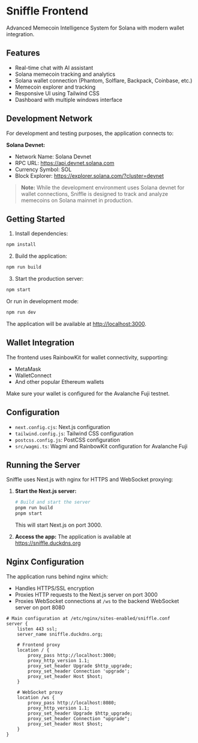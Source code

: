 # Sniffle Frontend

Advanced Memecoin Intelligence System for Solana with modern wallet integration.

## Features

- Real-time chat with AI assistant
- Solana memecoin tracking and analytics
- Solana wallet connection (Phantom, Solflare, Backpack, Coinbase, etc.)
- Memecoin explorer and tracking
- Responsive UI using Tailwind CSS
- Dashboard with multiple windows interface

## Development Network

For development and testing purposes, the application connects to:

**Solana Devnet:**
- Network Name: Solana Devnet
- RPC URL: https://api.devnet.solana.com
- Currency Symbol: SOL
- Block Explorer: https://explorer.solana.com/?cluster=devnet

> **Note:** While the development environment uses Solana devnet for wallet connections, Sniffle is designed to track and analyze memecoins on Solana mainnet in production.

## Getting Started

1. Install dependencies:

```bash
npm install
```

2. Build the application:

```bash
npm run build
```

3. Start the production server:

```bash
npm start
```

Or run in development mode:

```bash
npm run dev
```

The application will be available at [http://localhost:3000](http://localhost:3000).

## Wallet Integration

The frontend uses RainbowKit for wallet connectivity, supporting:
- MetaMask
- WalletConnect
- And other popular Ethereum wallets

Make sure your wallet is configured for the Avalanche Fuji testnet.

## Configuration

- `next.config.cjs`: Next.js configuration
- `tailwind.config.js`: Tailwind CSS configuration
- `postcss.config.js`: PostCSS configuration
- `src/wagmi.ts`: Wagmi and RainbowKit configuration for Avalanche Fuji

## Running the Server

Sniffle uses Next.js with nginx for HTTPS and WebSocket proxying:

1. **Start the Next.js server:**
   ```bash
   # Build and start the server
   pnpm run build
   pnpm start
   ```
   This will start Next.js on port 3000.

2. **Access the app:**
   The application is available at https://sniffle.duckdns.org

## Nginx Configuration

The application runs behind nginx which:
- Handles HTTPS/SSL encryption
- Proxies HTTP requests to the Next.js server on port 3000
- Proxies WebSocket connections at `/ws` to the backend WebSocket server on port 8080

```nginx
# Main configuration at /etc/nginx/sites-enabled/sniffle.conf
server {
    listen 443 ssl;
    server_name sniffle.duckdns.org;

    # Frontend proxy
    location / {
        proxy_pass http://localhost:3000;
        proxy_http_version 1.1;
        proxy_set_header Upgrade $http_upgrade;
        proxy_set_header Connection 'upgrade';
        proxy_set_header Host $host;
    }

    # WebSocket proxy
    location /ws {
        proxy_pass http://localhost:8080;
        proxy_http_version 1.1;
        proxy_set_header Upgrade $http_upgrade;
        proxy_set_header Connection "upgrade";
        proxy_set_header Host $host;
    }
}
```